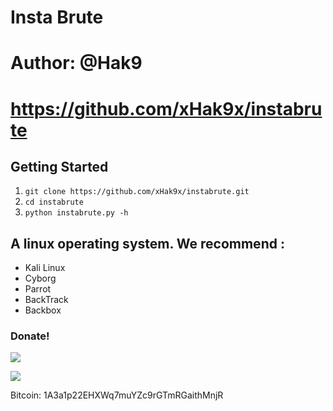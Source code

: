 # Insta Brute
# Author: @Hak9
# https://github.com/xHak9x/instabrute

## Getting Started
1. ```git clone https://github.com/xHak9x/instabrute.git```
2. ```cd instabrute```
3. ```python instabrute.py -h ```

## A linux operating system. We recommend :
- Kali Linux 
- Cyborg
- Parrot 
- BackTrack 
- Backbox

### Donate! 

![](https://image.ibb.co/i4ES3U/bc.png)

   ![](https://image.ibb.co/iniWV9/electrum_3_2_2_2018_08_30_21_49_44.png)

Bitcoin: 1A3a1p22EHXWq7muYZc9rGTmRGaithMnjR
